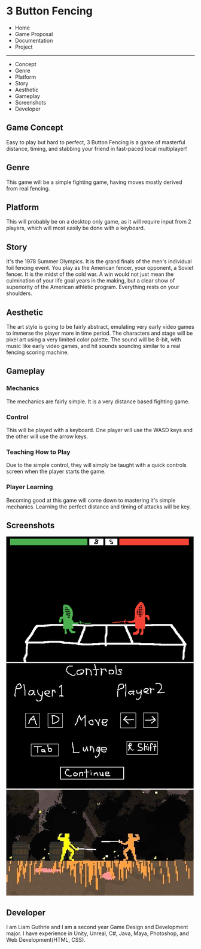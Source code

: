 # 3 Button Fencing
  * Home
  * Game Proposal
  * Documentation
  * Project
-------------
  * Concept
  * Genre
  * Platform
  * Story
  * Aesthetic
  * Gameplay
  * Screenshots
  * Developer

## Game Concept
Easy to play but hard to perfect, 3 Button Fencing is a game of masterful distance, timing, and stabbing your friend in fast-paced local multiplayer!

## Genre
This game will be a simple fighting game, having moves mostly derived from real fencing.

## Platform
This will probably be on a desktop only game, as it will require input from 2 players, which will most easily be done with a keyboard.

## Story
It's the 1978 Summer Olympics. It is the grand finals of the men's individual foil fencing event. You play as the American fencer, your opponent, a Soviet fencer. It is the midst of the cold war. A win would not just mean the culmination of your life goal years in the making, but a clear show of superiority of the American athletic program. Everything rests on your shoulders.

## Aesthetic
The art style is going to be fairly abstract, emulating very early video games to immerse the player more in time period. The characters and stage will be pixel art using a very limited color palette. The sound will be 8-bit, with music like early video games, and hit sounds sounding similar to a real fencing scoring machine.

## Gameplay
### Mechanics
The mechanics are fairly simple. It is a very distance based fighting game.
### Control
This will be played with a keyboard. One player will use the WASD keys and the other will use the arrow keys.
### Teaching How to Play
Due to the simple control, they will simply be taught with a quick controls screen when the player starts the game.
### Player Learning
Becoming good at this game will come down to mastering it's simple mechanics. Learning the perfect distance and timing of attacks will be key.

## Screenshots
![Concept Art](images/ConceptPhoto.png)
![Controls Screen](images/Controls.png)
![Inspiration](images/nidhogg.jpg)

## Developer
I am Liam Guthrie and I am a second year Game Design and Development major. I have experience in Unity, Unreal, C#, Java, Maya, Photoshop, and Web Development(HTML, CSS).
